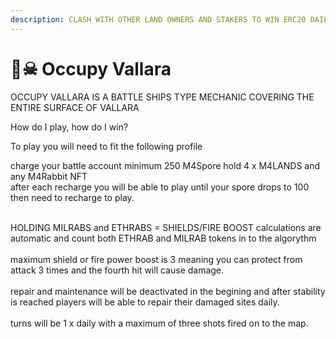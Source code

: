 ```yaml
---
description: CLASH WITH OTHER LAND OWNERS AND STAKERS TO WIN ERC20 DAILY
---
```


# 🏴☠ Occupy Vallara

OCCUPY VALLARA IS A BATTLE SHIPS TYPE MECHANIC COVERING THE ENTIRE SURFACE OF VALLARA



How do I play, how do I win?

To play you will need to fit the following profile

&#x20;charge your battle account minimum 250 M4Spore hold 4 x M4LANDS and any M4Rabbit NFT\
after each recharge you will be able to play until your spore drops to 100 then need to recharge to play.

\
HOLDING MILRABS and ETHRABS = SHIELDS/FIRE BOOST calculations are automatic and count both ETHRAB and MILRAB tokens in to the algorythm\
\
maximum shield or fire power boost is 3  meaning you can protect from attack 3 times and the fourth hit will cause damage.\
\
repair and maintenance will be deactivated in the begining and after stability is reached players will be able to repair their damaged sites daily.\
\
turns will be 1 x daily with a maximum of three shots fired on to the map.&#x20;
